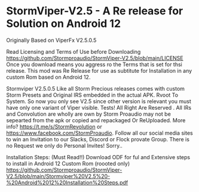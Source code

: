 # StormViper-V2.5 -  A Re release for Solution on Android 12
Originally Based on ViperFx V2.5.0.5 

Read Licensing and Terms of Use before Downloading https://github.com/Stormproaudio/StormViper-V2.5/blob/main/LICENSE
Once you download means you aggress ro the Terms that is set for thsi release. This mod was Re Release for use as subtitute for Installation in any custom Rom based on Android 12. 
 
Stormviper V2.5.0.5 Like all Storm Precious releases comes with custom Storm Presets and Original IRS embedded in the actual APK.
Rvoot To System. So now you only see V2.5 since other version is relevant you must have only one variant of Viper visible. Tests!
All Right Are Reserved . All IRs and Convolution are wholly are own by Storm Proaudio may not be sepearted from the apk or copied and repackaged Or ReUploaded.
More info? https://t.me/s/StormRevolution or https://www.facebook.com/StormProaudio. Follow all our social media sites to win an Invitation to our Slacks, Discord or Flock provate Group. There is no Request we only do Personal Invites! Sorry..

Installation Steps: (Must Read!!)
Download ODF for ful and Extensive steps to install in Android 12 Custom Rom (roooted only)
https://github.com/Stormproaudio/StormViper-V2.5/blob/main/Stormviper%20V2.5%20-%20Android%2012%20Installation%20Steps.pdf
